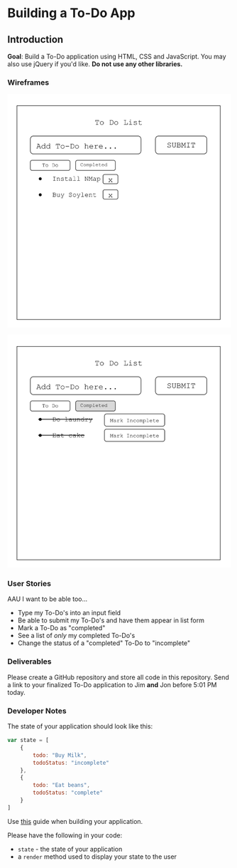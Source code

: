 # Building a To-Do App

## Introduction

**Goal**: Build a To-Do application using HTML, CSS and JavaScript. You may also use jQuery if you'd like. **Do not use any other libraries.**

### Wireframes 

![wireframe1](wireframe1.svg)

![wireframe2](wireframe2.svg)

### User Stories 

AAU I want to be able too... 

* Type my To-Do's into an input field 
* Be able to submit my To-Do's and have them appear in list form 
* Mark a To-Do as "completed"
* See a list of *only* my completed To-Do's 
* Change the status of a "completed" To-Do to "incomplete"

### Deliverables 

Please create a GitHub repository and store all code in this repository. Send a link to your finalized To-Do application to Jim **and** Jon before 5:01 PM today.

### Developer Notes 

The state of your application should look like this: 

```js
var state = [
    { 
        todo: "Buy Milk", 
        todoStatus: "incomplete" 
    }, 
    {
        todo: "Eat beans", 
        todoStatus: "complete"
    }
]
```

Use [this](https://github.com/ga-students/wdi-dt-57/blob/master/work/w01/d5/03-guide-to-building-a-browser-app.md) guide when building your application.

Please have the following in your code: 

* `state` - the state of your application 
* a `render` method used to display your state to the user